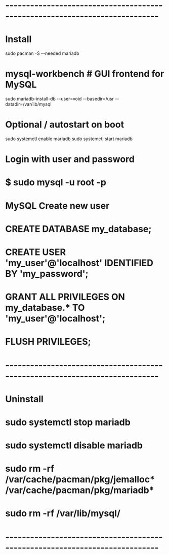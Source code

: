 # --------------------------------------------------------------------------- #

# Install
sudo pacman -S --needed mariadb
# mysql-workbench	# GUI frontend for MySQL

sudo mariadb-install-db --user=void --basedir=/usr --datadir=/var/lib/mysql

# Optional / autostart on boot
sudo systemctl enable mariadb
sudo systemctl start mariadb

# Login with user and password
#	$ sudo mysql -u root -p

# MySQL Create new user
#	CREATE DATABASE my_database;
# 	CREATE USER 'my_user'@'localhost' IDENTIFIED BY 'my_password';
# 	GRANT ALL PRIVILEGES ON my_database.* TO 'my_user'@'localhost';
# 	FLUSH PRIVILEGES;

# --------------------------------------------------------------------------- #

# Uninstall

# sudo systemctl stop mariadb
# sudo systemctl disable mariadb
# sudo rm -rf /var/cache/pacman/pkg/jemalloc* /var/cache/pacman/pkg/mariadb*
# sudo rm -rf /var/lib/mysql/

# --------------------------------------------------------------------------- #
